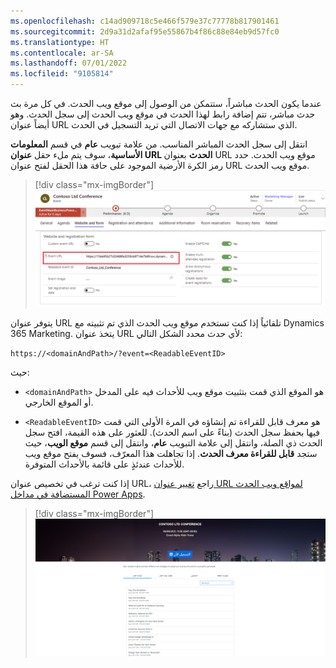 ```yaml
---
ms.openlocfilehash: c14ad909718c5e466f579e37c77778b817901461
ms.sourcegitcommit: 2d9a31d2afaf95e55867b4f86c88e84eb9d57fc0
ms.translationtype: HT
ms.contentlocale: ar-SA
ms.lasthandoff: 07/01/2022
ms.locfileid: "9105814"
---
```

عندما يكون الحدث مباشراً، ستتمكن من الوصول إلى موقع ويب الحدث.
في كل مرة بث حدث مباشر، تتم إضافة رابط لهذا الحدث في موقع ويب الحدث إلى سجل الحدث. وهو أيضاً عنوان URL الذي ستشاركه مع جهات الاتصال التي تريد التسجيل في الحدث.

انتقل إلى سجل الحدث المباشر المناسب. من علامة تبويب **عام** في قسم **المعلومات الأساسية**، سوف يتم ملء حقل **عنوان URL الحدث** بعنوان URL موقع ويب الحدث. حدد رمز الكرة الأرضية الموجود على حافة هذا الحقل لفتح عنوان URL موقع ويب الحدث.

> [!div class="mx-imgBorder"]
> [![لقطة شاشة لعنوان URL الحدث في نظرة عامة على عام.](../media/event-website-url.png)](../media/event-website-url.png#lightbox)

يتوفر عنوان URL تلقائياً إذا كنت تستخدم موقع ويب الحدث الذي تم تثبيته مع Dynamics 365 Marketing. يتخذ عنوان URL لأي حدث محدد الشكل التالي:

`https://<domainAndPath>/?event=<ReadableEventID>`

حيث:

-   `<domainAndPath>` هو الموقع الذي قمت بتثبيت موقع ويب للأحداث فيه على المدخل أو الموقع الخارجي.

-   `<ReadableEventID>` هو معرف قابل للقراءة تم إنشاؤه في المرة الأولى التي قمت فيها بحفظ سجل الحدث (بناءً على اسم الحدث). للعثور على هذه القيمة، افتح سجل الحدث ذي الصلة، وانتقل إلى علامة التبويب **عام**، وانتقل إلى قسم **موقع الويب**، حيث ستجد **قابل للقراءة معرف الحدث**. إذا تجاهلت هذا المعرّف، فسوف يفتح موقع ويب للأحداث عندئذٍ على قائمة بالأحداث المتوفرة.

إذا كنت ترغب في تخصيص عنوان URL، راجع [تغيير عنوان URL لمواقع ويب الحدث المستضافة في مداخل Power Apps](/dynamics365/marketing/events-change-url?azure-portal=true).

> [!div class="mx-imgBorder"]
> [![لقطة شاشة للحدث مع تفاصيل جلسة العمل ومعلومات التسجيل.](../media/event-website.png)](../media/event-website.png#lightbox)
